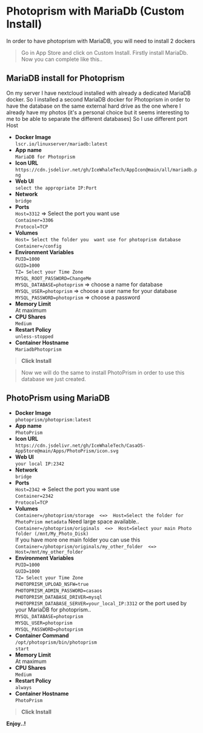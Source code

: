 # **Photoprism with MariaDb (Custom Install)**
In order to have photoprism with MariaDB, you will need to install 2 dockers

> Go in App Store and click on Custom Install.
Firstly install MariaDb.
Now you can complete like this..

## MariaDB install for Photoprism

On my server I have nextcloud installed with already a dedicated MariaDB docker. So I installed a second MariaDB docker for Photoprism in order to have the database on the same external hard drive as the one where I already have my photos (it's a personal choice but it seems interesting to me to be able to separate the different databases) So I use different port Host

- **Docker Image**\
`lscr.io/linuxserver/mariadb:latest`
- **App name**\
`MariaDB for Photoprism`
- **Icon URL**\
`https://cdn.jsdelivr.net/gh/IceWhaleTech/AppIcon@main/all/mariadb.png`
- **Web UI**\
`select the appropriate IP:Port`
- **Network**\
`bridge`
- **Ports**\
`Host=3312` => Select the port you want use\
`Container=3306`\
`Protocol=TCP`
- **Volumes**\
`Host= Select the folder you  want use for photoprism database`\
`Container=/config`
- **Environment Variables**\
`PUID=1000`\
`GUID=1000`\
`TZ= Select your Time Zone`\
`MYSQL_ROOT_PASSWORD=ChangeMe`\
`MYSQL_DATABASE=photoprism` => choose a name for database\
`MYSQL_USER=photoprism` => choose a user name for your database\
`MYSQL_PASSWORD=photoprism` => choose a password
- **Memory Limit**\
At maximum
- **CPU Shares**\
`Medium`
- **Restart Policy**\
`unless-stopped`
- **Container Hostname**\
`MariadbPhotoprism`
> **Click Install**

> Now we will do the same to install PhotoPrism in order to use this database we just created.

## PhotoPrism using MariaDB
- **Docker Image**\
`photoprism/photoprism:latest`
- **App name**\
`PhotoPrism`
- **Icon URL**\
`https://cdn.jsdelivr.net/gh/IceWhaleTech/CasaOS-AppStore@main/Apps/PhotoPrism/icon.svg`
- **Web UI**\
`your local IP:2342`
- **Network**\
`bridge`
- **Ports**\
`Host=2342` => Select the port you want use\
`Container=2342`\
`Protocol=TCP`
- **Volumes**\
`Container=/photoprism/storage  <=>  Host=Select the folder for PhotoPrism metadata`
Need large space available..\
`Container=/photoprism/originals  <=>  Host=Select your main Photo folder (/mnt/My_Photo_Disk)`\
If you have more one main folder you can use this\
`Container=/photoprism/originals/my_other_folder  <=>  Host=/mnt/my_other_folder`
- **Environment Variables**\
`PUID=1000`\
`GUID=1000`\
`TZ= Select your Time Zone`\
`PHOTOPRISM_UPLOAD_NSFW=true`\
`PHOTOPRISM_ADMIN_PASSWORD=casaos`\
`PHOTOPRISM_DATABASE_DRIVER=mysql`\
`PHOTOPRISM_DATABASE_SERVER=your_local_IP:3312` or the port used by your MariaDB for photoprism..\
`MYSQL_DATABASE=photoprism`\
`MYSQL_USER=photoprism`\
`MYSQL_PASSWORD=photoprism`
- **Container Command**\
`/opt/photoprism/bin/photoprism`\
`start`
- **Memory Limit**\
At maximum
- **CPU Shares**\
`Medium`
- **Restart Policy**\
`always`
- **Container Hostname**\
`PhotoPrism`
> **Click Install**

****Enjoy..!****
